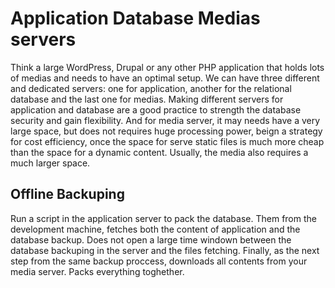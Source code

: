 # Application Database Medias servers

Think a large WordPress, Drupal or any other PHP application that holds lots of medias and needs to have an optimal setup.
We can have three different and dedicated servers: one for application, another for the relational database and the last one for medias. Making different servers for application and database are a good practice to strength the database security and gain flexibility. And for media server, it may needs have a very large space, but does not requires huge processing power, beign a strategy for cost efficiency, once the space for serve static files is much more cheap than the space for a dynamic content. Usually, the media also requires a much larger space.

## Offline Backuping

Run a script in the application server to pack the database. Them from the development machine, fetches both the content of application and the database backup. Does not open a large time windown between the database backuping in the server and the files fetching. Finally, as the next step from the same backup proccess, downloads all contents from your media server. Packs everything toghether.